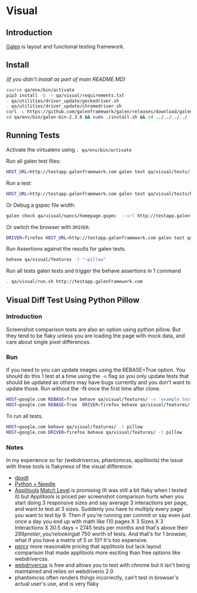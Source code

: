 # Visual


## Introduction

[Galen](http://galenframework.com/) is layout and functional testing framework.


## Install

*(if you didn't install as part of main README.MD)*

```bash
source qa/env/bin/activate
pip3 install -U -r qa/visual/requirements.txt
. qa/utilities/driver_update/geckodriver.sh
. qa/utilities/driver_update/chromedriver.sh
curl -L https://github.com/galenframework/galen/releases/download/galen-2.3.6/galen-bin-2.3.6.zip | tar xy -C qa/env/bin/
cd qa/env/bin/galen-bin-2.3.6 && sudo ./install.sh && cd ../../../../
```


## Running Tests

Activate the virtualenv using ```. qa/env/bin/activate```

Run all galen test files:

```bash
HOST_URL=http://testapp.galenframework.com galen test qa/visual/tests/ --htmlreport qa/visual/reports --config qa/visual/galen.config
```

Run a test:

```bash
HOST_URL=http://testapp.galenframework.com galen test qa/visual/tests/homepage.test.js --htmlreport qa/visual/reports --config qa/visual/galen.config
```

Or Debug a gspec file width:

```bash
galen check qa/visual/specs/homepage.gspec  --url http://testapp.galenframework.com/  --size 640x1080  --config qa/visual/galen.config --include tablet
```

Or switch the browser with `DRIVER`:

```bash
DRIVER=firefox HOST_URL=http://testapp.galenframework.com galen test qa/visual/tests/ --htmlreport qa/visual/reports --config qa/visual/galen.config
```

Run Assertions against the results for galen tests.

```bash
behave qa/visual/features -t "~pillow"
```

Run all tests galen tests and trigger the behave assertions in 1 command

```bash
. qa/visual/run.sh http://testapp.galenframework.com
```


## Visual Diff Test Using Python Pillow

### Introduction

Screenshot comparison tests are also an option using python pillow. But they tend to be flaky unless you are  loading the page with mock data, and care about single pixel differences.  

### Run

If you need to you can update images using the REBASE=True option. You should do this 1 test at a time using the `-n` flag so you only update tests that should be updated as others may have bugs currently and you don't want to update those. Run without the -N once the first time after clone.

```bash
HOST=google.com REBASE=True behave qa/visual/features/ -n 'example test name'
HOST=google.com REBASE=True  DRIVER=firefox behave qa/visual/features/ -n 'example test name'
```

To run all tests.

```bash
HOST=google.com behave qa/visual/features/ -t pillow
HOST=google.com DRIVER=firefox behave qa/visual/features/ -t pillow
```


### Notes

In my experience so far (webdrivercss, phantomcss, applitools) the issue with these tools is flakyness of
the visual difference:

  * [dpxdt](https://github.com/bslatkin/dpxdt)
  * [Python + Needle](http://the-creative-tester.github.io/Python-Visual-Regression-Testing/)
  * [Applitools](https://applitools.com/)
    [Match Level](https://applitools.atlassian.net/wiki/spaces/Java/pages/1540306/Selenium+-+Python#Selenium-Python-N)
    is promising (It was still a bit flaky when I tested it) but Applitools is priced per screenshot
    comparison hurts when you start doing 3 responsive sizes and say average 3 interactions per page,
    and want to test at 3 sizes. Suddenly you have to multiply every page you want to test by 9.
    Then if you're running per commit or say even just once a day you end up with math like (10 pages X 3
    Sizes X 3 Interactions X 30.5 days = 2745 tests per months and that's above their $299 pro tier, you're
    looking at ~$750 worth of tests. And that's for 1 browser, what if you have a matrix of 5 or 10? It's
    too expensive.
  * [percy](https://percy.io) more reasonable pricing that applitools but lack layout comparison that made applitools more exciting than free options like webdrivercss.
  * [webdrivercss](https://github.com/webdriverio/webdrivercss) is free and allows you to test with chrome but it isn't being maintained and relies on webdriverio 2.0
  * phantomcss often renders things incorrectly, can't test in browser's actual user's use, and is very flaky
